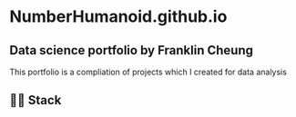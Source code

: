 # NumberHumanoid.github.io



## Data science portfolio by Franklin Cheung
This portfolio is a compliation of projects which I created for data analysis

## :man_technologist: Stack

